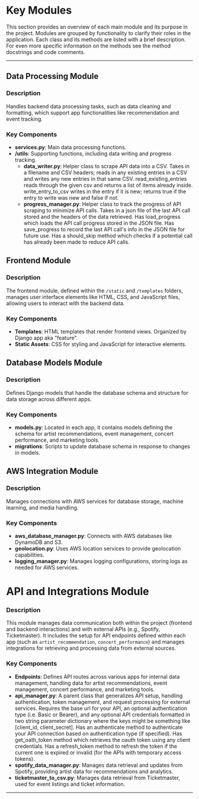 # Key Modules

This section provides an overview of each main module and its purpose in the project. Modules are grouped by functionality to clarify their roles in the application. Each class and its methods are listed with a brief description. For even more specific information on the methods see the method docstrings and code comments.

---

## Data Processing Module

### Description

Handles backend data processing tasks, such as data cleaning and formatting, which support app functionalities like recommendation and event tracking.

### Key Components

- **services.py**: Main data processing functions.
- **/utils**: Supporting functions, including data writing and progress tracking.
    - **data_writer.py**: Helper class to scrape API data into a CSV. Takes in a filename and CSV headers; reads in any existing entries in a CSV and writes any new entries in that same CSV. read_existing_entries reads through the given csv and returns a list of items already inside. write_entry_to_csv writes in the entry if it is new; returns true if the entry to write was new and false if not.
    - **progress_manager.py**: Helper class to track the progress of API scraping to minimize API calls. Takes in a json file of the last API call stored and the headers of the data retrieved. Has load_progress which loads the API call progress stored in the JSON file. Has save_progress to record the last API call's info in the JSON file for future use. Has a should_skip method which checks if a potential call has already been made to reduce API calls.

## Frontend Module

### Description

The frontend module, defined within the `/static` and `/templates` folders, manages user interface elements like HTML, CSS, and JavaScript files, allowing users to interact with the backend data.

### Key Components

- **Templates**: HTML templates that render frontend views. Organized by Django app aka "feature".
- **Static Assets**: CSS for styling and JavaScript for interactive elements.

## Database Models Module

### Description

Defines Django models that handle the database schema and structure for data storage across different apps.

### Key Components

- **models.py**: Located in each app, it contains models defining the schema for artist recommendations, event management, concert performance, and marketing tools.
- **migrations**: Scripts to update database schema in response to changes in models.

## AWS Integration Module

### Description

Manages connections with AWS services for database storage, machine learning, and media handling.

### Key Components

- **aws_database_manager.py**: Connects with AWS databases like DynamoDB and S3.
- **geolocation.py**: Uses AWS location services to provide geolocation capabilities.
- **logging_manager.py**: Manages logging configurations, storing logs as needed for AWS services.

# API and Integrations Module

### Description

This module manages data communication both within the project (frontend and backend interactions) and with external APIs (e.g., Spotify, Ticketmaster). It includes the setup for API endpoints defined within each app (such as `artist_recommendation`, `concert_performance`) and manages integrations for retrieving and processing data from external sources.

### Key Components

- **Endpoints**: Defines API routes across various apps for internal data management, handling data for artist recommendations, event management, concert performance, and marketing tools.
- **api_manager.py**: A parent class that generalizes API setup, handling authentication, token management, and request processing for external services. Requires the base url for your API, an optional authentication type (i.e. Basic or Bearer), and any optional API credentials formatted in two string parameter dictionary where the keys might be something like [client_id, client_secret]. Has an authenticate method to authenticate your API connection based on authentication type (if specified). Has get_oath_token method which retrieves the oauth token using any client credentials. Has a refresh_token method to refresh the token if the current one is expired or invalid (for the APIs with temporary access tokens). 
- **spotify_data_manager.py**: Manages data retrieval and updates from Spotify, providing artist data for recommendations and analytics.
- **ticketmaster_to_csv.py**: Manages data retrieval from Ticketmaster, used for event listings and ticket information.

---
